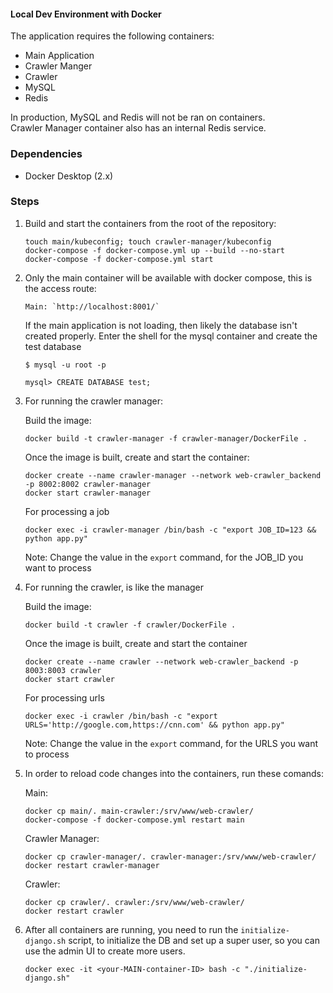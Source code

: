 #### Local Dev Environment with Docker

The application requires the following containers:
- Main Application
- Crawler Manger
- Crawler
- MySQL
- Redis

In production, MySQL and Redis will not be ran on containers.   
Crawler Manager container also has an internal Redis service.


### Dependencies

- Docker Desktop (2.x)


### Steps

1. Build and start the containers from the root of the repository:
    ```
    touch main/kubeconfig; touch crawler-manager/kubeconfig
    docker-compose -f docker-compose.yml up --build --no-start
    docker-compose -f docker-compose.yml start
    ```

2. Only the main container will be available with docker compose, this is the access route:
    ```
    Main: `http://localhost:8001/`   
    ```

    If the main application is not loading, then likely the database isn't created properly. Enter the shell
    for the mysql container and create the test database
    ```
    $ mysql -u root -p

    mysql> CREATE DATABASE test;
    ```

3. For running the crawler manager: 
   
    Build the image:   
    ```
    docker build -t crawler-manager -f crawler-manager/DockerFile .
    ```
    
    Once the image is built, create and start the container:  
    ```
    docker create --name crawler-manager --network web-crawler_backend -p 8002:8002 crawler-manager
    docker start crawler-manager
    ```

    For processing a job
    ```
    docker exec -i crawler-manager /bin/bash -c "export JOB_ID=123 && python app.py"  
    ```
    Note: Change the value in the `export` command, for the JOB_ID you want to process
    
3. For running the crawler, is like the manager
   
    Build the image:   
    ```
    docker build -t crawler -f crawler/DockerFile .
    ```
    
    Once the image is built, create and start the container
    ```
    docker create --name crawler --network web-crawler_backend -p 8003:8003 crawler
    docker start crawler
    ```

    For processing urls
    ```
    docker exec -i crawler /bin/bash -c "export URLS='http://google.com,https://cnn.com' && python app.py" 
    ```
    Note: Change the value in the `export` command, for the URLS you want to process

4. In order to reload code changes into the containers, run these comands:

    Main:
    ```
    docker cp main/. main-crawler:/srv/www/web-crawler/
    docker-compose -f docker-compose.yml restart main
    ```  

    Crawler Manager:
    ```
    docker cp crawler-manager/. crawler-manager:/srv/www/web-crawler/    
    docker restart crawler-manager
    ```  

    Crawler:
    ```
    docker cp crawler/. crawler:/srv/www/web-crawler/
    docker restart crawler
    ```  

5. After all containers are running, you need to run the `initialize-django.sh` script,
    to initialize the DB and set up a super user, so you can use the admin UI to create more users.

    ```
    docker exec -it <your-MAIN-container-ID> bash -c "./initialize-django.sh"
    ```
